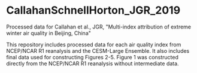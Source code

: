 # CallahanSchnellHorton_JGR_2019
Processed data for Callahan et al., JGR, "Multi-index attribution of extreme winter air quality in Beijing, China"

This repository includes processed data for each air quality index from NCEP/NCAR R1 reanalysis and the CESM-Large Ensemble. It also includes final data used for constructing Figures 2-5. Figure 1 was constructed directly from the NCEP/NCAR R1 reanalysis without intermediate data.
